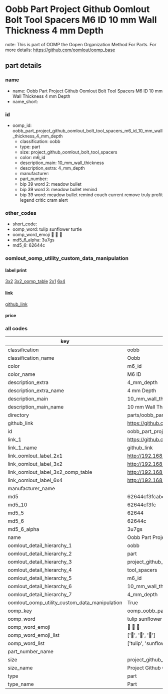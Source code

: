 # Oobb Part Project Github Oomlout Bolt Tool Spacers M6 ID 10 mm Wall Thickness 4 mm Depth  

note: This is part of OOMP the Oopen Organization Method For Parts. For more details: https://github.com/oomlout/oomp_base

##  part details





### name
* name: Oobb Part Project Github Oomlout Bolt Tool Spacers M6 ID 10 mm Wall Thickness 4 mm Depth
* name_short: 
### id
* oomp_id: oobb_part_project_github_oomlout_bolt_tool_spacers_m6_id_10_mm_wall_thickness_4_mm_depth
  * classification: oobb
  * type: part
  * size: project_github_oomlout_bolt_tool_spacers
  * color: m6_id
  * description_main: 10_mm_wall_thickness
  * description_extra: 4_mm_depth
  * manufacturer: 
  * part_number: 
  * bip 39 word 2: meadow bullet
  * bip 39 word 3: meadow bullet remind
  * bip 39 word: meadow bullet remind couch current remove truly profit legend critic cram alert

### other_codes
* short_code: 
* oomp_word: tulip sunflower turtle
* oomp_word_emoji :tulip: :sunflower: :turtle:
* md5_6_alpha: 3u7gs
* md5_6: 62644c






### oomlout_oomp_utility_custom_data_manipulation
#### label print
[3x2](http://192.168.1.245:1112/?label=oomp%203u7gs)
[3x2_oomp_table](http://192.168.1.107:1112/?label=oomp%203u7gs)
[2x1](http://192.168.1.242:1112/?label=oomp%203u7gs)
[6x4](http://192.168.1.55:1112/?label=oomp%203u7gs)    

#### link

[github_link](https://github.com/oomlout/oomlout_oomp_part_src/tree/main/parts/oobb_part_project_github_oomlout_bolt_tool_spacers_m6_id_10_mm_wall_thickness_4_mm_depth)                              

#### price







### all codes 
| key | value |  
| --- | --- |  
| classification | oobb |  
| classification_name | Oobb |  
| color | m6_id |  
| color_name | M6 ID |  
| description_extra | 4_mm_depth |  
| description_extra_name | 4 mm Depth |  
| description_main | 10_mm_wall_thickness |  
| description_main_name | 10 mm Wall Thickness |  
| directory | parts/oobb_part_project_github_oomlout_bolt_tool_spacers_m6_id_10_mm_wall_thickness_4_mm_depth |  
| github_link | https://github.com/oomlout/oomlout_oomp_part_src/tree/main/parts/oobb_part_project_github_oomlout_bolt_tool_spacers_m6_id_10_mm_wall_thickness_4_mm_depth |  
| id | oobb_part_project_github_oomlout_bolt_tool_spacers_m6_id_10_mm_wall_thickness_4_mm_depth |  
| link_1 | https://github.com/oomlout/oomlout_oomp_part_src/tree/main/parts/oobb_part_project_github_oomlout_bolt_tool_spacers_m6_id_10_mm_wall_thickness_4_mm_depth |  
| link_1_name | github_link |  
| link_oomlout_label_2x1 | http://192.168.1.242:1112/?label=oomp%203u7gs |  
| link_oomlout_label_3x2 | http://192.168.1.245:1112/?label=oomp%203u7gs |  
| link_oomlout_label_3x2_oomp_table | http://192.168.1.107:1112/?label=oomp%203u7gs |  
| link_oomlout_label_6x4 | http://192.168.1.55:1112/?label=oomp%203u7gs |  
| manufacturer_name |  |  
| md5 | 62644cf3fcabdd2ed79b030f6b878c4d |  
| md5_10 | 62644cf3fc |  
| md5_5 | 62644 |  
| md5_6 | 62644c |  
| md5_6_alpha | 3u7gs |  
| name | Oobb Part Project Github Oomlout Bolt Tool Spacers M6 ID 10 mm Wall Thickness 4 mm Depth |  
| oomlout_detail_hierarchy_1 | oobb |  
| oomlout_detail_hierarchy_2 | part |  
| oomlout_detail_hierarchy_3 | project_github_bolt |  
| oomlout_detail_hierarchy_4 | tool_spacers |  
| oomlout_detail_hierarchy_5 | m6_id |  
| oomlout_detail_hierarchy_6 | 10_mm_wall_thickness |  
| oomlout_detail_hierarchy_7 | 4_mm_depth |  
| oomlout_oomp_utility_custom_data_manipulation | True |  
| oomp_key | oomp_oobb_part_project_github_oomlout_bolt_tool_spacers_m6_id_10_mm_wall_thickness_4_mm_depth |  
| oomp_word | tulip sunflower turtle |  
| oomp_word_emoji | :tulip: :sunflower: :turtle: |  
| oomp_word_emoji_list | [':tulip:', ':sunflower:', ':turtle:'] |  
| oomp_word_list | ['tulip', 'sunflower', 'turtle'] |  
| part_number_name |  |  
| size | project_github_oomlout_bolt_tool_spacers |  
| size_name | Project Github Oomlout Bolt Tool Spacers |  
| type | part |  
| type_name | Part |  
